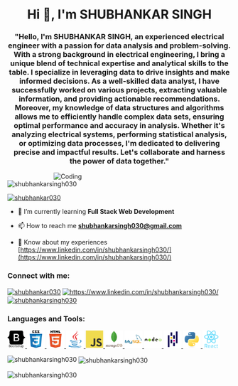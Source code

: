 <h1 align="center">Hi 👋, I'm SHUBHANKAR SINGH</h1>
<h3 align="center">"Hello, I'm SHUBHANKAR SINGH, an experienced electrical engineer with a passion for data analysis and problem-solving. With a strong background in electrical engineering, I bring a unique blend of technical expertise and analytical skills to the table. I specialize in leveraging data to drive insights and make informed decisions. As a well-skilled data analyst, I have successfully worked on various projects, extracting valuable information, and providing actionable recommendations. Moreover, my knowledge of data structures and algorithms allows me to efficiently handle complex data sets, ensuring optimal performance and accuracy in analysis. Whether it's analyzing electrical systems, performing statistical analysis, or optimizing data processes, I'm dedicated to delivering precise and impactful results. Let's collaborate and harness the power of data together."</h3>
<img align="right" alt="Coding" width="400" src="https://cdn.dribbble.com/users/1708816/screenshots/15637256/media/f9826f0af8a49462f048262a8502035b.gif">

<p align="left"> <img src="https://komarev.com/ghpvc/?username=shubhankarsingh030&label=Profile%20views&color=0e75b6&style=flat" alt="shubhankarsingh030" /> </p>

<p align="left"> <a href="https://twitter.com/shubhankar030" target="blank"><img src="https://img.shields.io/twitter/follow/shubhankar030?logo=twitter&style=for-the-badge" alt="shubhankar030" /></a> </p>

- 🌱 I’m currently learning **Full Stack Web Development**

- 📫 How to reach me **shubhankarsingh030@gmail.com**

- 📄 Know about my experiences [https://www.linkedin.com/in/shubhankarsingh030/](https://www.linkedin.com/in/shubhankarsingh030/)

<h3 align="left">Connect with me:</h3>
<p align="left">
<a href="https://twitter.com/shubhankar030" target="blank"><img align="center" src="https://raw.githubusercontent.com/rahuldkjain/github-profile-readme-generator/master/src/images/icons/Social/twitter.svg" alt="shubhankar030" height="30" width="40" /></a>
<a href="https://linkedin.com/in/https://www.linkedin.com/in/shubhankarsingh030/" target="blank"><img align="center" src="https://raw.githubusercontent.com/rahuldkjain/github-profile-readme-generator/master/src/images/icons/Social/linked-in-alt.svg" alt="https://www.linkedin.com/in/shubhankarsingh030/" height="30" width="40" /></a>
<a href="https://instagram.com/shubhankarsingh030" target="blank"><img align="center" src="https://raw.githubusercontent.com/rahuldkjain/github-profile-readme-generator/master/src/images/icons/Social/instagram.svg" alt="shubhankarsingh030" height="30" width="40" /></a>
</p>

<h3 align="left">Languages and Tools:</h3>
<p align="left"> <a href="https://getbootstrap.com" target="_blank" rel="noreferrer"> <img src="https://raw.githubusercontent.com/devicons/devicon/master/icons/bootstrap/bootstrap-plain-wordmark.svg" alt="bootstrap" width="40" height="40"/> </a> <a href="https://www.w3schools.com/css/" target="_blank" rel="noreferrer"> <img src="https://raw.githubusercontent.com/devicons/devicon/master/icons/css3/css3-original-wordmark.svg" alt="css3" width="40" height="40"/> </a> <a href="https://www.w3.org/html/" target="_blank" rel="noreferrer"> <img src="https://raw.githubusercontent.com/devicons/devicon/master/icons/html5/html5-original-wordmark.svg" alt="html5" width="40" height="40"/> </a> <a href="https://www.java.com" target="_blank" rel="noreferrer"> <img src="https://raw.githubusercontent.com/devicons/devicon/master/icons/java/java-original.svg" alt="java" width="40" height="40"/> </a> <a href="https://developer.mozilla.org/en-US/docs/Web/JavaScript" target="_blank" rel="noreferrer"> <img src="https://raw.githubusercontent.com/devicons/devicon/master/icons/javascript/javascript-original.svg" alt="javascript" width="40" height="40"/> </a> <a href="https://www.mongodb.com/" target="_blank" rel="noreferrer"> <img src="https://raw.githubusercontent.com/devicons/devicon/master/icons/mongodb/mongodb-original-wordmark.svg" alt="mongodb" width="40" height="40"/> </a> <a href="https://www.mysql.com/" target="_blank" rel="noreferrer"> <img src="https://raw.githubusercontent.com/devicons/devicon/master/icons/mysql/mysql-original-wordmark.svg" alt="mysql" width="40" height="40"/> </a> <a href="https://nodejs.org" target="_blank" rel="noreferrer"> <img src="https://raw.githubusercontent.com/devicons/devicon/master/icons/nodejs/nodejs-original-wordmark.svg" alt="nodejs" width="40" height="40"/> </a> <a href="https://pandas.pydata.org/" target="_blank" rel="noreferrer"> <img src="https://raw.githubusercontent.com/devicons/devicon/2ae2a900d2f041da66e950e4d48052658d850630/icons/pandas/pandas-original.svg" alt="pandas" width="40" height="40"/> </a> <a href="https://www.python.org" target="_blank" rel="noreferrer"> <img src="https://raw.githubusercontent.com/devicons/devicon/master/icons/python/python-original.svg" alt="python" width="40" height="40"/> </a> <a href="https://reactjs.org/" target="_blank" rel="noreferrer"> <img src="https://raw.githubusercontent.com/devicons/devicon/master/icons/react/react-original-wordmark.svg" alt="react" width="40" height="40"/> </a> </p>

<p><img align="left" src="https://github-readme-stats.vercel.app/api/top-langs?username=shubhankarsingh030&show_icons=true&locale=en&layout=compact" alt="shubhankarsingh030" /></p>

<p>&nbsp;<img align="center" src="https://github-readme-stats.vercel.app/api?username=shubhankarsingh030&show_icons=true&locale=en" alt="shubhankarsingh030" /></p>

<p><img align="center" src="https://github-readme-streak-stats.herokuapp.com/?user=shubhankarsingh030&" alt="shubhankarsingh030" /></p>

